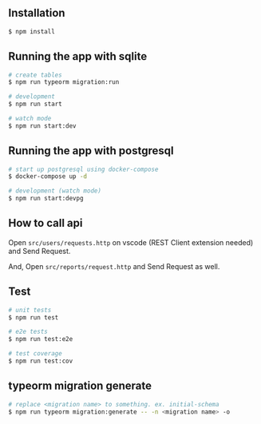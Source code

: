 ## Installation

```bash
$ npm install
```

## Running the app with sqlite

```bash
# create tables
$ npm run typeorm migration:run

# development
$ npm run start

# watch mode
$ npm run start:dev
```

## Running the app with postgresql

```bash
# start up postgresql using docker-compose
$ docker-compose up -d

# development (watch mode)
$ npm run start:devpg
```

## How to call api

Open `src/users/requests.http` on vscode (REST Client extension needed) and Send Request.

And, Open `src/reports/request.http` and Send Request as well.

## Test

```bash
# unit tests
$ npm run test

# e2e tests
$ npm run test:e2e

# test coverage
$ npm run test:cov
```

## typeorm migration generate

```bash
# replace <migration name> to something. ex. initial-schema
$ npm run typeorm migration:generate -- -n <migration name> -o
```
